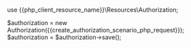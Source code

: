 use {{php_client_resource_name}}\Resources\Authorization;

$authorization = new Authorization({{create_authorization_scenario_php_request}});
$authorization = $authorization->save();

